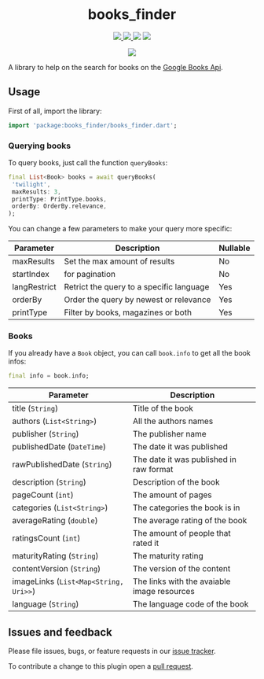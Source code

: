 <div>
  <h1 align="center">books_finder</h1>
  <p align="center" >
    <a title="Discord" href="https://discord.gg/674gpDQUVq">
      <img src="https://img.shields.io/discord/809528329337962516?label=discord&logo=discord" />
    </a>
    <a title="Pub" href="https://pub.dartlang.org/packages/books_finder" >
      <img src="https://img.shields.io/pub/v/books_finder.svg?style=popout&include_prereleases" />
    </a>
    <a title="Github License">
      <img src="https://img.shields.io/github/license/bdlukaa/books_finder" />
    </a>
    <a title="PRs are welcome">
      <img src="https://img.shields.io/badge/PRs-welcome-brightgreen.svg" />
    </a>
  <div>
  <p align="center">
    <a title="Buy me a coffee" href="https://www.buymeacoffee.com/bdlukaa">
      <img src="https://img.buymeacoffee.com/button-api/?text=Buy me a coffee&emoji=&slug=bdlukaa&button_colour=FF5F5F&font_colour=ffffff&font_family=Lato&outline_colour=000000&coffee_colour=FFDD00">
    </a>
  </p>
</div>

A library to help on the search for books on the [Google Books Api](https://developers.google.com/books/docs/v1/using).

## Usage

First of all, import the library:

```dart
import 'package:books_finder/books_finder.dart';
```

### Querying books

To query books, just call the function `queryBooks`:

```dart
final List<Book> books = await queryBooks(
 'twilight',
 maxResults: 3,
 printType: PrintType.books,
 orderBy: OrderBy.relevance,
);
```

You can change a few parameters to make your query more specific:

| Parameter    | Description                              | Nullable |
| ------------ | ---------------------------------------- | -------- |
| maxResults   | Set the max amount of results            | No       |
| startIndex   | for pagination                           | No       |
| langRestrict | Retrict the query to a specific language | Yes      |
| orderBy      | Order the query by newest or relevance   | Yes      |
| printType    | Filter by books, magazines or both       | Yes      |

### Books

If you already have a `Book` object, you can call `book.info` to get all the book infos:

```dart
final info = book.info;
```

| Parameter                             | Description                                 |
| ------------------------------------- | ------------------------------------------- |
| title (`String`)                      | Title of the book                           |
| authors (`List<String>`)              | All the authors names                       |
| publisher (`String`)                  | The publisher name                          |
| publishedDate (`DateTime`)            | The date it was published                   |
| rawPublishedDate (`String`)           | The date it was published in raw format     |
| description (`String`)                | Description of the book                     |
| pageCount (`int`)                     | The amount of pages                         |
| categories (`List<String>`)           | The categories the book is in               |
| averageRating (`double`)              | The average rating of the book              |
| ratingsCount (`int`)                  | The amount of people that rated it          |
| maturityRating (`String`)             | The maturity rating                         |
| contentVersion (`String`)             | The version of the content                  |
| imageLinks (`List<Map<String, Uri>>`) | The links with the avaiable image resources |
| language (`String`)                   | The language code of the book               |

## Issues and feedback

Please file issues, bugs, or feature requests in our [issue tracker](https://github.com/bdlukaa/books_finder/issues/new).

To contribute a change to this plugin open a [pull request](https://github.com/bdlukaa/books_finder/pulls).
